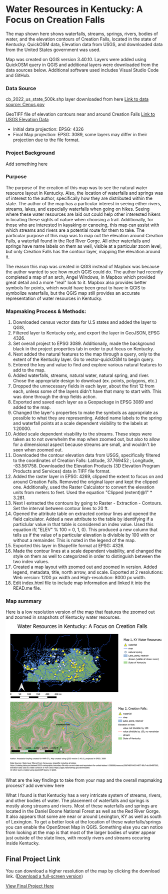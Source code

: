 
# Water Resources in Kentucky: A Focus on Creation Falls

The map shown here shows waterfalls, streams, springs, rivers, bodies of water, and the elevation contours of Creation Falls, located in the state of Kentucky. QuickOSM data, Elevation data from USGS, and downloaded data from the United States government was used.

Map was created on QGIS version 3.40.10. Layers were added using QuickOSM query in QGIS and additional layers were downloaded from the data sources below. Additional software used includes Visual Studio Code and GitHub. 

### Data Source

cb_2022_us_state_500k.shp layer downloaded from here [Link to data source: Cenus.gov](https://www.census.gov/cgi-bin/geo/shapefiles/index.php)   


GeoTIFF file of elevation contours near and around Creation Falls [Link to USGS Elevation Data](https://apps.nationalmap.gov/downloader/)


* Initial data projection: EPSG: 4326
* Final Map projection: EPSG: 3089, some layers may differ in their projection due to the file format.

### Project Background

Add something here

### Purpose

The purpose of the creation of this map was to see the natural water resource layout in Kentucky. Also, the location of waterfalls and springs was of interest to the author, specifically how they are distributed within the state. The author of the map has a particular interest in seeing either rivers, streams, lakes, and especially waterfalls when going on hikes. Seeing where these water resources are laid out could help other interested hikers in locating these sights of nature when choosing a trail. Additionally, for those who are interested in kayaking or canoeing, this map can assist with which streams and rivers are a potential route for them to take. The particular purpose of this map was to map out the elevation around Creation Falls, a waterfall found in the Red River Gorge. All other waterfalls and springs have name labels on them as well, visible at a particular zoom level, but only Creation Falls has the contour layer, mapping the elevation around it. 

The reason this map was created in QGIS instead of Mapbox was because the author wanted to see how much QGIS could do. The author had recently completed a map of an arch, Angel Windows, in Mapbox which provided great detail and a more "real" look to it. Mapbox also provides better symbols for points, which would have been great to have in QGIS to symbolize waterfalls, but the QGIS map still provides an accurate representation of water resources in Kentucky. 

### Mapmaking Process & Methods:

1. Downloaded census vector data for U.S states and added the layer to QGIS,
2. Filtered layer to Kentucky only, and export the layer in GeoJSON, EPSG 4326.
3. Set overall project to EPSG 3089. Additionally, made the background black in the project properties tab in order to put focus on Kentucky. 
4. Next added the natural features to the map through a query, only to the extent of the Kentucky layer. Go to vector-quickOSM to begin query.
5. Entered the key and value to find and explore various natural features to add to the map. 
6. Added waterfalls, streams, natural water, natural spring, and river. Chose the appropriate design to download (ex. points, polygons, etc.)
7. Dropped the unnecessary fields in each layer, about the first 12 from each, unless some of the layers didn't have that many to start with. This was done through the drop fields action.
8. Exported and saved each layer as a Geopackage in EPSG 3089 and added to the map.
9. Changed the layer's properties to make the symbols as appropriate as possible to what they are representing. Added name labels to the spring and waterfall points at a scale dependent visibility to the labels at 1:20000.
10. Added scale dependent visability to the streams. These steps were taken as to not overwhelm the map when zoomed out, but also to allow for a dimensional aspect because streams are small, and wouldn't be seen when zoomed out.
11. Downloaded the contour elevation data from USGS, specifically filtered to the coordinates of Creation Falls: Latitude, 37.769452 ; Longitude, -83.561758. Downloaded the Elevation Products (3D Elevation Program Products and Services) data in TIFF file format.
12. Added the raster layer in EPSG: 4269, clipped the extent to focus on and around Creation Falls. Removed the original layer and kept the clipped one. Additionally, used the Raster Calculator to convert the elevation units from meters to feet. Used the equation "Clipped (extent)@1"  *  3.281. 
13. Next I extracted the contours by going to Raster - Extraction - Contours. Set the interval between contour lines to 20 ft. 
14. Opened the attribute table on extracted contour lines and opened the field calculator. Added a new attribute to the table by identifying if a particlular value in that table is considered an index value. Used this equation  if(  "ELEV" % 100 = 0, 1, 0). This produced a new column that tells us if the value of a particular elevation is divisible by 100 with or without a remainder. This is noted in the legend of the map.
15. Exported this layer in Shapefile format at EPSG: 4326. 
16. Made the contour lines at a scale dependent visability, and changed the style on them as well to categorized in order to distinguish between the two index values.
17. Created a map layout with zoomed out and zoomed in version. Added legend, metadata, title, north arrow, and scale. Exported at 2 resolutions: Web version: 1200 px width and High-resolution: 8000 px width. 
18. Edit index.html file to include map information and linked it into the READ.me file.  


### Map summary

Here is a low resolution version of the map that features the zoomed out and zoomed in snapshots of Kentucky water resources. ![Waterfalls Map](Waterfalls-KY-lowresolution.png)

What are the key findings to take from your map and the overall mapmaking process? add overview here

What I found is that Kentucky has a very intricate system of streams, rivers, and other bodies of water. The placement of waterfalls and springs is mostly along streams and rivers. Most of these waterfalls and springs are located in the Daniel Boone National Forest as well as the Red River Gorge. It also appears that some are near or around Lexington, KY as well as south of Lexington. To get a better look at the location of these waterfalls/springs you can enable the OpenStreet Map in QGIS. Something else you can notice from looking at the map is that most of the larger bodies of water appear just outside of the state lines, with mostly rivers and streams occuring inside Kentucky. 

## Final Project Link

You can download a higher resolution of the map by clicking the download link. (<a href="Waterfalls-KY-highresolution.png" target="_blank">Download a full-screen version</a>)

<a href="https://alkr227.github.io/Kentucky-waterfall-water" target="_blank">View Final Project Here</a>


